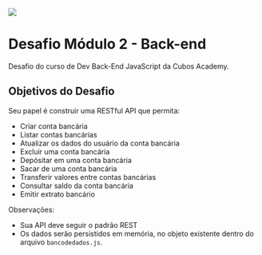 ![](https://i.imgur.com/xG74tOh.png)

# Desafio Módulo 2 - Back-end

Desafio do curso de Dev Back-End JavaScript da Cubos Academy.

## Objetivos do Desafio

Seu papel é construir uma RESTful API que permita:

-   Criar conta bancária
-   Listar contas bancárias
-   Atualizar os dados do usuário da conta bancária
-   Excluir uma conta bancária
-   Depósitar em uma conta bancária
-   Sacar de uma conta bancária
-   Transferir valores entre contas bancárias
-   Consultar saldo da conta bancária
-   Emitir extrato bancário

Observações: 

-   Sua API deve seguir o padrão REST
-   Os dados serão persistidos em memória, no objeto existente dentro do arquivo `bancodedados.js`.

